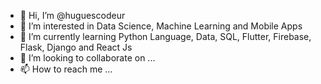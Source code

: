 - 👋 Hi, I’m @huguescodeur
- 👀 I’m interested in Data Science, Machine Learning and Mobile Apps
- 🌱 I’m currently learning Python Language, Data, SQL, Flutter, Firebase, Flask, Django and React Js
- 💞️ I’m looking to collaborate on ...
- 📫 How to reach me ...

<!---
huguescodeur/huguescodeur is a ✨ special ✨ repository because its `README.md` (this file) appears on your GitHub profile.
You can click the Preview link to take a look at your changes.
--->
